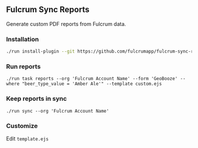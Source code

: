 ## Fulcrum Sync Reports

Generate custom PDF reports from Fulcrum data.

### Installation

```sh
./run install-plugin --git https://github.com/fulcrumapp/fulcrum-sync-reports
```

### Run reports

```
./run task reports --org 'Fulcrum Account Name' --form 'GeoBooze' --where "beer_type_value = 'Amber Ale'" --template custom.ejs
```

### Keep reports in sync

```
./run sync --org 'Fulcrum Account Name'
```

### Customize

Edit `template.ejs`
